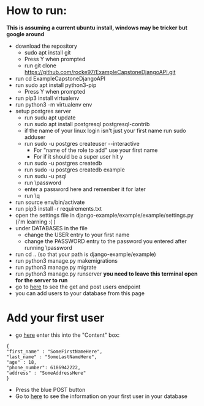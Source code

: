 # How to run:
**This is assuming a current ubuntu install, windows may be tricker but google around**
* download the repository
  * sudo apt install git
  * Press Y when prompted
  * run git clone https://github.com/rocke97/ExampleCapstoneDjangoAPI.git
* run cd ExampleCapstoneDjangoAPI
* run sudo apt install python3-pip
  * Press Y when prompted
* run pip3 install virtualenv
* run python3 -m virtualenv env
* setup postgres server
  * run sudu apt update
  * run sudo apt install postgresql postgresql-contrib
  * if the name of your linux login isn't just your first name run sudo adduser <firstNameHere>
  * run sudo -u postgres createuser --interactive
    * For "name of the role to add" use your first name
    * For if it should be a super user hit y
  * run sudo -u postgres createdb <firstNameHere>
  * run sudo -u postgres createdb example
  * run sudu -u <firstNameHere> psql
  * run \password
  * enter a password here and remember it for later
  * run \q
* run source env/bin/activate
* run pip3 install -r requirements.txt
* open the settings file in django-example/example/example/settings.py (i'm learning :( )
* under DATABASES in the file
  * change the USER entry to your first name
  * change the PASSWORD entry to the password you entered after running \password
* run cd .. (so that your path is django-example/example)
* run python3 manage.py makemigrations
* run python3 manage.py migrate
* run python3 manage.py runserver **you need to leave this terminal open for the server to run**
* go to [here](http://localhost:8000/api/v1/users) to see the get and post users endpoint
* you can add users to your database from this page
 
 # Add your first user
 * go [here](http://localhost:8000/api/v1/users) enter this into the "Content" box:
```
{
"first_name" : "SomeFirstNameHere",
"last_name" : "SomeLastNameHere",
"age" : 18,
"phone_number": 6186942222,
"address" : "SomeAddressHere"
}
```
* Press the blue POST button
* Go to [here](http://localhost:8000/api/v1/users/1) to see the information on your first user in your database
